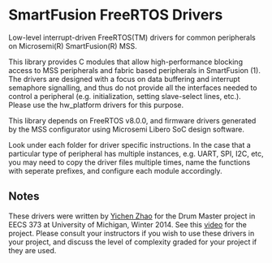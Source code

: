 SmartFusion FreeRTOS Drivers
============================

Low-level interrupt-driven FreeRTOS(TM) drivers for common peripherals on Microsemi(R) SmartFusion(R) MSS.

This library provides C modules that allow high-performance blocking access to MSS peripherals and fabric based peripherals in SmartFusion (1). The drivers are designed with a focus on data buffering and interrupt semaphore signalling, and thus do not provide all the interfaces needed to control a peripheral (e.g. initialization, setting slave-select lines, etc.). Please use the hw_platform drivers for this purpose.

This library depends on FreeRTOS v8.0.0, and firmware drivers generated by the MSS configurator using Microsemi Libero SoC design software.

Look under each folder for driver specific instructions. In the case that a particular type of peripheral has multiple instances, e.g. UART, SPI, I2C, etc, you may need to copy the driver files multiple times, name the functions with seperate prefixes, and configure each module accordingly.

## Notes
These drivers were written by [Yichen Zhao](http://www.zhaoyichen.net) for the Drum Master project in EECS 373 at University of Michigan, Winter 2014. See this [video](https://www.youtube.com/watch?v=Fmh1cL_w1zM&feature=youtu.be) for the project. Please consult your instructors if you wish to use these drivers in your project, and discuss the level of complexity graded for your project if they are used.
